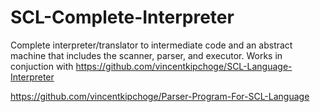 # SCL-Complete-Interpreter
Complete interpreter/translator to intermediate code and an abstract machine that includes the scanner, parser, and executor. Works in conjuction with https://github.com/vincentkipchoge/SCL-Language-Interpreter

https://github.com/vincentkipchoge/Parser-Program-For-SCL-Language
